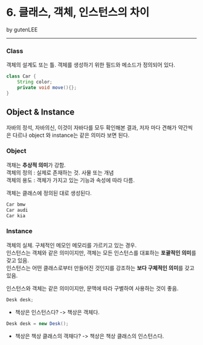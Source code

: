 # 6. 클래스, 객체, 인스턴스의 차이
by gutenLEE

---

### Class
객체의 설계도 또는 틀. 객체를 생성하기 위한 필드와 메소드가 정의되어 있다. 
```java
class Car {
    String color;
    private void move(){};
}
```

## Object & Instance
자바의 정석, 자바의신, 이것이 자바다를 모두 확인해본 결과, 저자 마다 견해가 약간씩은 다르나
object 와 instance는 같은 의미라 보면 된다.

### Object
객채는 **추상적 의미**가 강함.  
객체의 정의 : 실제로 존재하는 것. 사물 또는 개념  
객체의 용도 : 객체가 가지고 있는 기능과 속성에 따라 다름.  

객체는 클래스에 정의된 대로 생성된다.
```java
Car bmw
Car audi
Car kia
```
### Instance
객체의 실체. 구체적인 메모인 메모리를 가르키고 있는 경우.  
인스턴스는 객체와 같은 의미이지만, 객체는 모든 인스턴스를 대표하는 **포괄적인 의미**를 갖고 있음.   
인스턴스는 어떤 클래스로부터 만들어진 것인지를 강조하는 **보다 구체적인 의미**를 갖고 있음.


인스턴스와 객체는 같은 의미이지만, 문맥에 따라 구별하여 사용하는 것이 좋음.
```java
Desk desk;
```
- 책상은 인스턴스다? -> 책상은 객체다.  

```java
Desk desk = new Desk();
```
- 책상은 책상 클래스의 객채다? -> 책상은 책상 클래스의 인스턴스다. 
